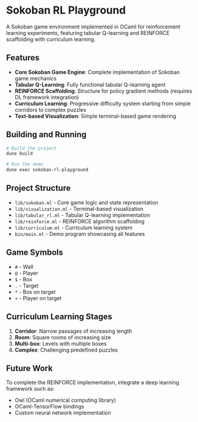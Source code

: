 # Sokoban RL Playground

A Sokoban game environment implemented in OCaml for reinforcement learning experiments, featuring tabular Q-learning and REINFORCE scaffolding with curriculum learning.

## Features

- **Core Sokoban Game Engine**: Complete implementation of Sokoban game mechanics
- **Tabular Q-Learning**: Fully functional tabular Q-learning agent
- **REINFORCE Scaffolding**: Structure for policy gradient methods (requires DL framework integration)
- **Curriculum Learning**: Progressive difficulty system starting from simple corridors to complex puzzles
- **Text-based Visualization**: Simple terminal-based game rendering

## Building and Running

```bash
# Build the project
dune build

# Run the demo
dune exec sokoban-rl-playground
```

## Project Structure

- `lib/sokoban.ml` - Core game logic and state representation
- `lib/visualization.ml` - Terminal-based visualization
- `lib/tabular_rl.ml` - Tabular Q-learning implementation
- `lib/reinforce.ml` - REINFORCE algorithm scaffolding
- `lib/curriculum.ml` - Curriculum learning system
- `bin/main.ml` - Demo program showcasing all features

## Game Symbols

- `#` - Wall
- `@` - Player
- `$` - Box
- `.` - Target
- `*` - Box on target
- `+` - Player on target

## Curriculum Learning Stages

1. **Corridor**: Narrow passages of increasing length
2. **Room**: Square rooms of increasing size
3. **Multi-box**: Levels with multiple boxes
4. **Complex**: Challenging predefined puzzles

## Future Work

To complete the REINFORCE implementation, integrate a deep learning framework such as:
- Owl (OCaml numerical computing library)
- OCaml-TensorFlow bindings
- Custom neural network implementation
